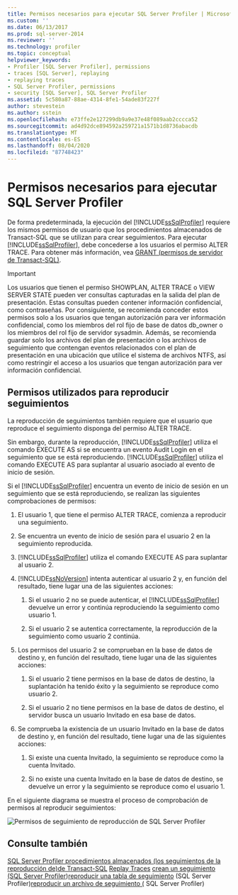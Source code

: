 ```yaml
---
title: Permisos necesarios para ejecutar SQL Server Profiler | Microsoft Docs
ms.custom: ''
ms.date: 06/13/2017
ms.prod: sql-server-2014
ms.reviewer: ''
ms.technology: profiler
ms.topic: conceptual
helpviewer_keywords:
- Profiler [SQL Server Profiler], permissions
- traces [SQL Server], replaying
- replaying traces
- SQL Server Profiler, permissions
- security [SQL Server], SQL Server Profiler
ms.assetid: 5c580a87-88ae-4314-8fe1-54ade83f227f
author: stevestein
ms.author: sstein
ms.openlocfilehash: e73ffe2e127299db9a9e37e48f089aab2cccca52
ms.sourcegitcommit: ad4d92dce894592a259721a1571b1d8736abacdb
ms.translationtype: MT
ms.contentlocale: es-ES
ms.lasthandoff: 08/04/2020
ms.locfileid: "87748423"
---
```

# <a name="permissions-required-to-run-sql-server-profiler"></a>Permisos necesarios para ejecutar SQL Server Profiler
  De forma predeterminada, la ejecución del [!INCLUDE[ssSqlProfiler](../../../includes/sssqlprofiler-md.md)] requiere los mismos permisos de usuario que los procedimientos almacenados de Transact-SQL que se utilizan para crear seguimientos. Para ejecutar [!INCLUDE[ssSqlProfiler](../../../includes/sssqlprofiler-md.md)], debe concederse a los usuarios el permiso ALTER TRACE. Para obtener más información, vea [GRANT &#40;permisos de servidor de Transact-SQL&#41;](/sql/t-sql/statements/grant-server-permissions-transact-sql).

> [!IMPORTANT]
>  Los usuarios que tienen el permiso SHOWPLAN, ALTER TRACE o VIEW SERVER STATE pueden ver consultas capturadas en la salida del plan de presentación. Estas consultas pueden contener información confidencial, como contraseñas. Por consiguiente, se recomienda conceder estos permisos solo a los usuarios que tengan autorización para ver información confidencial, como los miembros del rol fijo de base de datos db_owner o los miembros del rol fijo de servidor sysadmin. Además, se recomienda guardar solo los archivos del plan de presentación o los archivos de seguimiento que contengan eventos relacionados con el plan de presentación en una ubicación que utilice el sistema de archivos NTFS, así como restringir el acceso a los usuarios que tengan autorización para ver información confidencial.

## <a name="permissions-used-to-replay-traces"></a>Permisos utilizados para reproducir seguimientos
 La reproducción de seguimientos también requiere que el usuario que reproduce el seguimiento disponga del permiso ALTER TRACE.

 Sin embargo, durante la reproducción, [!INCLUDE[ssSqlProfiler](../../../includes/sssqlprofiler-md.md)] utiliza el comando EXECUTE AS si se encuentra un evento Audit Login en el seguimiento que se está reproduciendo. [!INCLUDE[ssSqlProfiler](../../../includes/sssqlprofiler-md.md)] utiliza el comando EXECUTE AS para suplantar al usuario asociado al evento de inicio de sesión.

 Si el [!INCLUDE[ssSqlProfiler](../../../includes/sssqlprofiler-md.md)] encuentra un evento de inicio de sesión en un seguimiento que se está reproduciendo, se realizan las siguientes comprobaciones de permisos:

1.  El usuario 1, que tiene el permiso ALTER TRACE, comienza a reproducir una seguimiento.

2.  Se encuentra un evento de inicio de sesión para el usuario 2 en la seguimiento reproducida.

3.  [!INCLUDE[ssSqlProfiler](../../../includes/sssqlprofiler-md.md)] utiliza el comando EXECUTE AS para suplantar al usuario 2.

4.  [!INCLUDE[ssNoVersion](../../includes/ssnoversion-md.md)] intenta autenticar al usuario 2 y, en función del resultado, tiene lugar una de las siguientes acciones:

    1.  Si el usuario 2 no se puede autenticar, el [!INCLUDE[ssSqlProfiler](../../../includes/sssqlprofiler-md.md)] devuelve un error y continúa reproduciendo la seguimiento como usuario 1.

    2.  Si el usuario 2 se autentica correctamente, la reproducción de la seguimiento como usuario 2 continúa.

5.  Los permisos del usuario 2 se comprueban en la base de datos de destino y, en función del resultado, tiene lugar una de las siguientes acciones:

    1.  Si el usuario 2 tiene permisos en la base de datos de destino, la suplantación ha tenido éxito y la seguimiento se reproduce como usuario 2.

    2.  Si el usuario 2 no tiene permisos en la base de datos de destino, el servidor busca un usuario Invitado en esa base de datos.

6.  Se comprueba la existencia de un usuario Invitado en la base de datos de destino y, en función del resultado, tiene lugar una de las siguientes acciones:

    1.  Si existe una cuenta Invitado, la seguimiento se reproduce como la cuenta Invitado.

    2.  Si no existe una cuenta Invitado en la base de datos de destino, se devuelve un error y la seguimiento se reproduce como el usuario 1.

 En el siguiente diagrama se muestra el proceso de comprobación de permisos al reproducir seguimientos:

 ![Permisos de seguimiento de reproducción de SQL Server Profiler](../../database-engine/media/replaytracedecisiontree.gif "Permisos de seguimiento de reproducción de SQL Server Profiler")

## <a name="see-also"></a>Consulte también
 [SQL Server Profiler procedimientos almacenados &#40;los seguimientos de la reproducción de&#41;de Transact-SQL](/sql/relational-databases/system-stored-procedures/sql-server-profiler-stored-procedures-transact-sql) [Replay Traces](replay-traces.md) [crean un seguimiento &#40;SQL Server Profiler](create-a-trace-sql-server-profiler.md)&#41;[reproducir una tabla de seguimiento](replay-a-trace-table-sql-server-profiler.md) &#40;SQL Server Profiler&#41;[reproducir un archivo de seguimiento &#40;](replay-a-trace-file-sql-server-profiler.md) SQL Server Profiler&#41;



